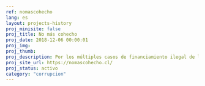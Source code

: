 ```yaml
---
ref: nomascohecho
lang: es
layout: projects-history
proj_minisite: false
proj_title: No más cohecho
proj_date: 2018-12-06 00:00:01
proj_img:
proj_thumb:
proj_description: Por los múltiples casos de financiamiento ilegal de la política que se revelaron en el año 2015, en Ciudadanía Inteligente decidimos  querellarnos por delito de cohecho contra 12 parlamentarios de Chile. Aquí el detalle de nuestro trabajo.
proj_site_url: https://nomascohecho.cl/
proj_status: activo
category: "corrupcion"
---
```

